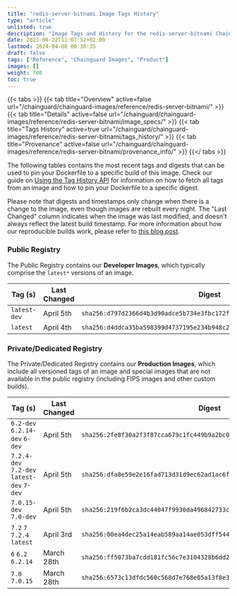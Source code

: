 ```yaml
---
title: "redis-server-bitnami Image Tags History"
type: "article"
unlisted: true
description: "Image Tags and History for the redis-server-bitnami Chainguard Image"
date: 2023-06-22T11:07:52+02:00
lastmod: 2024-04-08 00:38:35
draft: false
tags: ["Reference", "Chainguard Images", "Product"]
images: []
weight: 700
toc: true
---
```


{{< tabs >}}
{{< tab title="Overview" active=false url="/chainguard/chainguard-images/reference/redis-server-bitnami/" >}}
{{< tab title="Details" active=false url="/chainguard/chainguard-images/reference/redis-server-bitnami/image_specs/" >}}
{{< tab title="Tags History" active=true url="/chainguard/chainguard-images/reference/redis-server-bitnami/tags_history/" >}}
{{< tab title="Provenance" active=false url="/chainguard/chainguard-images/reference/redis-server-bitnami/provenance_info/" >}}
{{</ tabs >}}

The following tables contains the most recent tags and digests that can be used to pin your Dockerfile to a specific build of this image. Check our guide on [Using the Tag History API](/chainguard/chainguard-images/using-the-tag-history-api/) for information on how to fetch all tags from an image and how to pin your Dockerfile to a specific digest.

Please note that digests and timestamps only change when there is a change to the image, even though images are rebuilt every night. The "Last Changed" column indicates when the image was last modified, and doesn't always reflect the latest build timestamp. For more information about how our reproducible builds work, please refer to [this blog post](https://www.chainguard.dev/unchained/reproducing-chainguards-reproducible-image-builds).

### Public Registry
The Public Registry contains our **Developer Images**, which typically comprise the `latest*` versions of an image.

| Tag (s)       | Last Changed | Digest                                                                    |
|---------------|--------------|---------------------------------------------------------------------------|
|  `latest-dev` | April 5th    | `sha256:d797d2366d4b3d90adce5b734e3fbc172ffbf7b84f4e04dd49197d861b340c4c` |
|  `latest`     | April 4th    | `sha256:d4ddca35ba598399d4737195e234b948c26e7db2b1634e0e7be4f8602def9c53` |


### Private/Dedicated Registry
The Private/Dedicated Registry contains our **Production Images**, which include all versioned tags of an image and special images that are not available in the public registry (including FIPS images and other custom builds).

| Tag (s)                                     | Last Changed | Digest                                                                    |
|---------------------------------------------|--------------|---------------------------------------------------------------------------|
|  `6.2-dev` `6.2.14-dev` `6-dev`             | April 5th    | `sha256:2fe8f30a2f3f87cca679c1fc449b9a2bc04727490be72768f103f6518ecd9c31` |
|  `7.2.4-dev` `7.2-dev` `latest-dev` `7-dev` | April 5th    | `sha256:dfa8e59e2e16fad713d31d9ec62ad1ac6f402ad1b8ec0918abd8cdfb5cd1edc4` |
|  `7.0.15-dev` `7.0-dev`                     | April 5th    | `sha256:219f6b2ca3dc44047f9930da496842733c54fa7ef3d8cbc5d72d4d0b54bc025c` |
|  `7.2` `7` `7.2.4` `latest`                 | April 3rd    | `sha256:00ea4dec25a14eab589aa14ae053dff544423b1ab402e0cc1a04e1061720b424` |
|  `6` `6.2` `6.2.14`                         | March 28th   | `sha256:ff5073ba7cdd181fc56c7e3104328b6dd29c58fccdcb2cb3e5cf0b5acb3dadb2` |
|  `7.0` `7.0.15`                             | March 28th   | `sha256:6573c13dfdc560c568d7e768e05a13f8e3854645955300d18e4379294c112f1a` |

